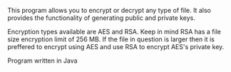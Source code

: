 This program allows you to encrypt or decrypt any type of file. It also provides the functionality of generating public and private keys.

Encryption types available are AES and RSA. Keep in mind RSA has a file size encryption limit of 256 MB. If the file in question is larger then it is preffered to encrypt using AES and use RSA to encrypt AES's private key.

Program written in Java
